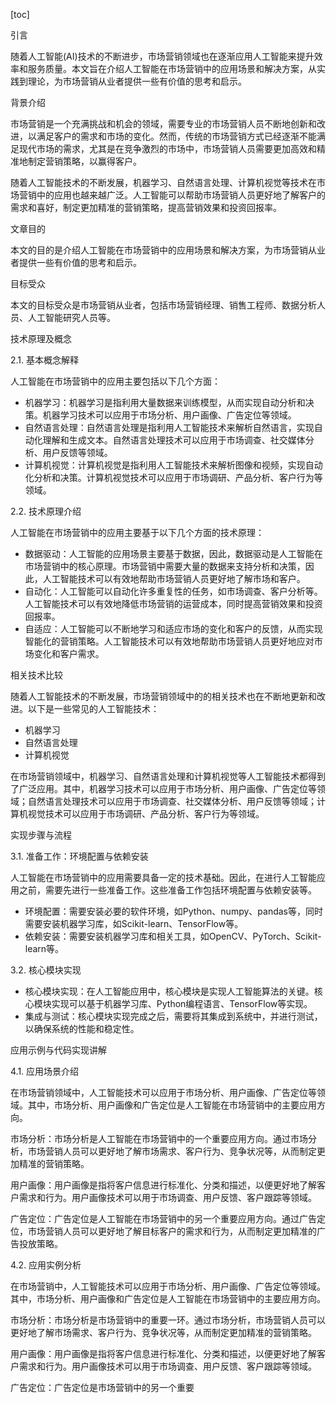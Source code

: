 
[toc]                    
                
                
引言

随着人工智能(AI)技术的不断进步，市场营销领域也在逐渐应用人工智能来提升效率和服务质量。本文旨在介绍人工智能在市场营销中的应用场景和解决方案，从实践到理论，为市场营销从业者提供一些有价值的思考和启示。

背景介绍

市场营销是一个充满挑战和机会的领域，需要专业的市场营销人员不断地创新和改进，以满足客户的需求和市场的变化。然而，传统的市场营销方式已经逐渐不能满足现代市场的需求，尤其是在竞争激烈的市场中，市场营销人员需要更加高效和精准地制定营销策略，以赢得客户。

随着人工智能技术的不断发展，机器学习、自然语言处理、计算机视觉等技术在市场营销中的应用也越来越广泛。人工智能可以帮助市场营销人员更好地了解客户的需求和喜好，制定更加精准的营销策略，提高营销效果和投资回报率。

文章目的

本文的目的是介绍人工智能在市场营销中的应用场景和解决方案，为市场营销从业者提供一些有价值的思考和启示。

目标受众

本文的目标受众是市场营销从业者，包括市场营销经理、销售工程师、数据分析人员、人工智能研究人员等。

技术原理及概念

2.1. 基本概念解释

人工智能在市场营销中的应用主要包括以下几个方面：

- 机器学习：机器学习是指利用大量数据来训练模型，从而实现自动分析和决策。机器学习技术可以应用于市场分析、用户画像、广告定位等领域。
- 自然语言处理：自然语言处理是指利用人工智能技术来解析自然语言，实现自动化理解和生成文本。自然语言处理技术可以应用于市场调查、社交媒体分析、用户反馈等领域。
- 计算机视觉：计算机视觉是指利用人工智能技术来解析图像和视频，实现自动化分析和决策。计算机视觉技术可以应用于市场调研、产品分析、客户行为等领域。

2.2. 技术原理介绍

人工智能在市场营销中的应用主要基于以下几个方面的技术原理：

- 数据驱动：人工智能的应用场景主要基于数据，因此，数据驱动是人工智能在市场营销中的核心原理。市场营销中需要大量的数据来支持分析和决策，因此，人工智能技术可以有效地帮助市场营销人员更好地了解市场和客户。
- 自动化：人工智能可以自动化许多重复性的任务，如市场调查、客户分析等。人工智能技术可以有效地降低市场营销的运营成本，同时提高营销效果和投资回报率。
- 自适应：人工智能可以不断地学习和适应市场的变化和客户的反馈，从而实现智能化的营销策略。人工智能技术可以有效地帮助市场营销人员更好地应对市场变化和客户需求。

相关技术比较

随着人工智能技术的不断发展，市场营销领域中的的相关技术也在不断地更新和改进。以下是一些常见的人工智能技术：

- 机器学习
- 自然语言处理
- 计算机视觉

在市场营销领域中，机器学习、自然语言处理和计算机视觉等人工智能技术都得到了广泛应用。其中，机器学习技术可以应用于市场分析、用户画像、广告定位等领域；自然语言处理技术可以应用于市场调查、社交媒体分析、用户反馈等领域；计算机视觉技术可以应用于市场调研、产品分析、客户行为等领域。

实现步骤与流程

3.1. 准备工作：环境配置与依赖安装

人工智能在市场营销中的应用需要具备一定的技术基础。因此，在进行人工智能应用之前，需要先进行一些准备工作。这些准备工作包括环境配置与依赖安装等。

- 环境配置：需要安装必要的软件环境，如Python、numpy、pandas等，同时需要安装机器学习库，如Scikit-learn、TensorFlow等。
- 依赖安装：需要安装机器学习库和相关工具，如OpenCV、PyTorch、Scikit-learn等。

3.2. 核心模块实现

- 核心模块实现：在人工智能应用中，核心模块是实现人工智能算法的关键。核心模块实现可以基于机器学习库、Python编程语言、TensorFlow等实现。
- 集成与测试：核心模块实现完成之后，需要将其集成到系统中，并进行测试，以确保系统的性能和稳定性。

应用示例与代码实现讲解

4.1. 应用场景介绍

在市场营销领域中，人工智能技术可以应用于市场分析、用户画像、广告定位等领域。其中，市场分析、用户画像和广告定位是人工智能在市场营销中的主要应用方向。

市场分析：市场分析是人工智能在市场营销中的一个重要应用方向。通过市场分析，市场营销人员可以更好地了解市场需求、客户行为、竞争状况等，从而制定更加精准的营销策略。

用户画像：用户画像是指将客户信息进行标准化、分类和描述，以便更好地了解客户需求和行为。用户画像技术可以用于市场调查、用户反馈、客户跟踪等领域。

广告定位：广告定位是人工智能在市场营销中的另一个重要应用方向。通过广告定位，市场营销人员可以更好地了解目标客户的需求和行为，从而制定更加精准的广告投放策略。

4.2. 应用实例分析

在市场营销中，人工智能技术可以应用于市场分析、用户画像、广告定位等领域。其中，市场分析、用户画像和广告定位是人工智能在市场营销中的主要应用方向。

市场分析：市场分析是市场营销中的重要一环。通过市场分析，市场营销人员可以更好地了解市场需求、客户行为、竞争状况等，从而制定更加精准的营销策略。

用户画像：用户画像是指将客户信息进行标准化、分类和描述，以便更好地了解客户需求和行为。用户画像技术可以用于市场调查、用户反馈、客户跟踪等领域。

广告定位：广告定位是市场营销中的另一个重要

